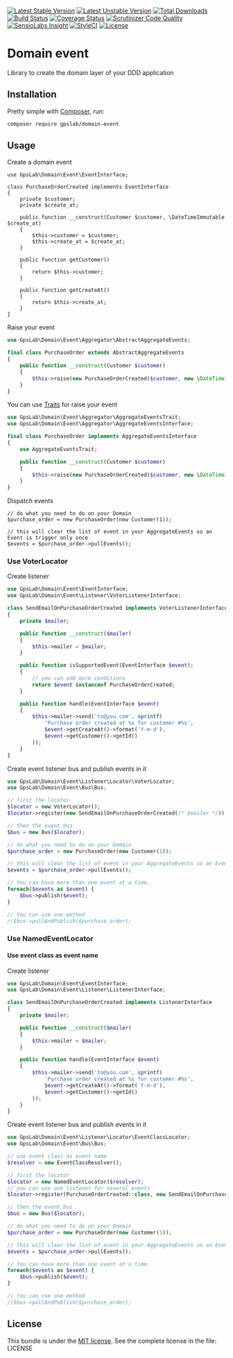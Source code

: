 [![Latest Stable Version](https://img.shields.io/packagist/v/gpslab/domain-event.svg?maxAge=3600&label=stable)](https://packagist.org/packages/gpslab/domain-event)
[![Latest Unstable Version](https://img.shields.io/packagist/vpre/gpslab/domain-event.svg?maxAge=3600&label=unstable)](https://packagist.org/packages/gpslab/domain-event)
[![Total Downloads](https://img.shields.io/packagist/dt/gpslab/domain-event.svg?maxAge=3600)](https://packagist.org/packages/gpslab/domain-event)
[![Build Status](https://img.shields.io/travis/gpslab/domain-event.svg?maxAge=3600)](https://travis-ci.org/gpslab/domain-event)
[![Coverage Status](https://img.shields.io/coveralls/gpslab/domain-event.svg?maxAge=3600)](https://coveralls.io/github/gpslab/domain-event?branch=master)
[![Scrutinizer Code Quality](https://img.shields.io/scrutinizer/g/gpslab/domain-event.svg?maxAge=3600)](https://scrutinizer-ci.com/g/gpslab/domain-event/?branch=master)
[![SensioLabs Insight](https://img.shields.io/sensiolabs/i/9c7460e6-51b0-4cc3-9e4c-47066634017b.svg?maxAge=3600&label=SLInsight)](https://insight.sensiolabs.com/projects/9c7460e6-51b0-4cc3-9e4c-47066634017b)
[![StyleCI](https://styleci.io/repos/69552555/shield?branch=master)](https://styleci.io/repos/69552555)
[![License](https://img.shields.io/github/license/gpslab/domain-event.svg?maxAge=3600)](https://github.com/gpslab/domain-event)

Domain event
============

Library to create the domain layer of your DDD application

## Installation

Pretty simple with [Composer](http://packagist.org), run:

```sh
composer require gpslab/domain-event
```

## Usage

Create a domain event

```
use GpsLab\Domain\Event\EventInterface;

class PurchaseOrderCreated implements EventInterface
{
    private $customer;
    private $create_at;

    public function __construct(Customer $customer, \DateTimeImmutable $create_at)
    {
        $this->customer = $customer;
        $this->create_at = $create_at;
    }

    public function getCustomer()
    {
        return $this->customer;
    }

    public function getCreateAt()
    {
        return $this->create_at;
    }
}
```

Raise your event

```php
use GpsLab\Domain\Event\Aggregator\AbstractAggregateEvents;

final class PurchaseOrder extends AbstractAggregateEvents
{
    public function __construct(Customer $customer)
    {
        $this->raise(new PurchaseOrderCreated($customer, new \DateTimeImmutable()));
    }
}
```

You can use [Traits](http://php.net/manual/en/language.oop5.traits.php) for raise your event

```php
use GpsLab\Domain\Event\Aggregator\AggregateEventsTrait;
use GpsLab\Domain\Event\Aggregator\AggregateEventsInterface;

final class PurchaseOrder implements AggregateEventsInterface
{
    use AggregateEventsTrait;

    public function __construct(Customer $customer)
    {
        $this->raise(new PurchaseOrderCreated($customer, new \DateTimeImmutable()));
    }
}
```

Dispatch events

```
// do what you need to do on your Domain
$purchase_order = new PurchaseOrder(new Customer(1));

// this will clear the list of event in your AggregateEvents so an Event is trigger only once
$events = $purchase_order->pullEvents();
```

### Use VoterLocator

Create listener

```php
use GpsLab\Domain\Event\EventInterface;
use GpsLab\Domain\Event\Listener\VoterListenerInterface;

class SendEmailOnPurchaseOrderCreated implements VoterListenerInterface
{
    private $mailer;

    public function __construct($mailer)
    {
        $this->mailer = $mailer;
    }

    public function isSupportedEvent(EventInterface $event);
    {
        // you can add more conditions
        return $event instanceof PurchaseOrderCreated;
    }

    public function handle(EventInterface $event)
    {
        $this->mailer->send('to@you.com', sprintf(
            'Purchase order created at %s for customer #%s',
            $event->getCreateAt()->format('Y-m-d'),
            $event->getCustomer()->getId()
        ));
    }
}
```

Create event listener bus and publish events in it

```php
use GpsLab\Domain\Event\Listener\Locator\VoterLocator;
use GpsLab\Domain\Event\Bus\Bus;

// first the locator
$locator = new VoterLocator();
$locator->register(new SendEmailOnPurchaseOrderCreated(/* $mailer */));

// then the event bus
$bus = new Bus($locator);

// do what you need to do on your Domain
$purchase_order = new PurchaseOrder(new Customer(1));

// this will clear the list of event in your AggregateEvents so an Event is trigger only once
$events = $purchase_order->pullEvents();

// You can have more than one event at a time.
foreach($events as $event) {
    $bus->publish($event);
}

// You can use one method
//$bus->pullAndPublish($purchase_order);
```

### Use NamedEventLocator
#### Use event class as event name

Create listener

```php
use GpsLab\Domain\Event\EventInterface;
use GpsLab\Domain\Event\Listener\ListenerInterface;

class SendEmailOnPurchaseOrderCreated implements ListenerInterface
{
    private $mailer;

    public function __construct($mailer)
    {
        $this->mailer = $mailer;
    }

    public function handle(EventInterface $event)
    {
        $this->mailer->send('to@you.com', sprintf(
            'Purchase order created at %s for customer #%s',
            $event->getCreateAt()->format('Y-m-d'),
            $event->getCustomer()->getId()
        ));
    }
}
```

Create event listener bus and publish events in it

```php
use GpsLab\Domain\Event\Listener\Locator\EventClassLocator;
use GpsLab\Domain\Event\Bus\Bus;

// use event class as event name
$resolver = new EventClassResolver();

// first the locator
$locator = new NamedEventLocator($resolver);
// you can use one listener for several events
$locator->register(PurchaseOrderCreated::class, new SendEmailOnPurchaseOrderCreated(/* $mailer */));

// then the event bus
$bus = new Bus($locator);

// do what you need to do on your Domain
$purchase_order = new PurchaseOrder(new Customer(1));

// this will clear the list of event in your AggregateEvents so an Event is trigger only once
$events = $purchase_order->pullEvents();

// You can have more than one event at a time.
foreach($events as $event) {
    $bus->publish($event);
}

// You can use one method
//$bus->pullAndPublish($purchase_order);
```

## License

This bundle is under the [MIT license](http://opensource.org/licenses/MIT). See the complete license in the file: LICENSE
